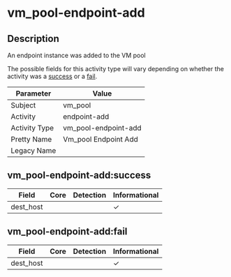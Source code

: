 vm_pool-endpoint-add
====================

Description
-----------
An endpoint instance was added to the VM pool

The possible fields for this activity type will vary depending on whether the activity was a [success](#vm_pool-endpoint-addsuccess) or a [fail](#vm_pool-endpoint-addfail).

| Parameter     | Value                |
| ------------- | -------------------- |
| Subject       | vm_pool              |
| Activity      | endpoint-add         |
| Activity Type | vm_pool-endpoint-add |
| Pretty Name   | Vm_pool Endpoint Add |
| Legacy Name   |                      |

vm_pool-endpoint-add:success
----------------------------

| Field     | Core | Detection | Informational |
| --------- | ---- | --------- | ------------- |
| dest_host |      |           | &#10003;      |

vm_pool-endpoint-add:fail
-------------------------

| Field     | Core | Detection | Informational |
| --------- | ---- | --------- | ------------- |
| dest_host |      |           | &#10003;      |